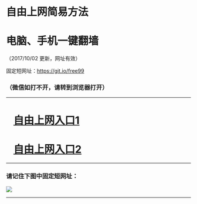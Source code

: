 ﻿# 自由上网简易方法

# 电脑、手机一键翻墙

（2017/10/02 更新，网址有效）

固定短网址：https://git.io/free99

### （微信如打不开，请转到浏览器打开）


***





# &nbsp;&nbsp; <a href="http://ft2506910825.fwtz-zhenx1001.xyz/fwqtz01.html?t=100200121326 " target="_blank">自由上网入口1</a>
# &nbsp;&nbsp; <a href="http://ft2305219026.fw-tzzhen1002.xyz/fwqtz02.html?t=100200121511 " target="_blank">自由上网入口2</a>
***

### 请记住下图中固定短网址：

<img src="https://s3-us-west-2.amazonaws.com/fwq-1001/yjfq-20170905okok.png" /> 


***

